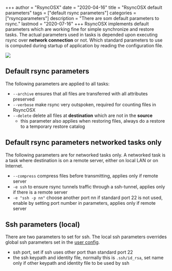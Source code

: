+++
author = "RsyncOSX"
date = "2020-04-16"
title =  "RsyncOSX default parameters"
tags = ["default rsync parameters"]
categories = ["rsyncparameters"]
description = "There are som default parameters to rsync."
lastmod = "2020-07-16"
+++
RsyncOSX implements default parameters which are working fine for simple synchronize and restore tasks. The actual parameters used in tasks is depended upon executing rsync over **network connection** or not. Which standard parameters to use is computed during startup of application by reading the configuration file.

![](/images/RsyncOSX/master/userparameters/userparameters.png)

## Default rsync parameters

The following parameters are applied to all tasks:

- `--archive` ensures that all files are transferred with all attributes preserved
- `--verbose` make rsync very outspoken, required for counting files in RsyncOSX
- `--delete` delete all files at **destination** which are not in the **source**
	- this parameter also applies when restoring files, always do a restore to a temporary restore catalog

## Default rsync parameters networked tasks only

The following parameters are for networked tasks only. A networked task is a task where destination is on a remote server, either on local LAN or on Internet.

- `--compress` compress files before transmitting, applies only if remote server
- `-e ssh` to ensure rsync tunnels traffic through a ssh-tunnel, applies only if there is a remote server
- `-e "ssh -p nn"` choose another port nn if standard port 22 is not used, enable by setting port number in parameters, applies only if remote server

## Ssh parameters (local)

There are two parameters to set for ssh. The local ssh parameters overrides global ssh parameters set in the [user config](/post/userconfiguration/).

- ssh port, set if ssh uses other port than standard port 22
- the ssh keypath and identity file, normally this is `.ssh/id_rsa`, set name only if other keypath and identity file to be used by ssh
